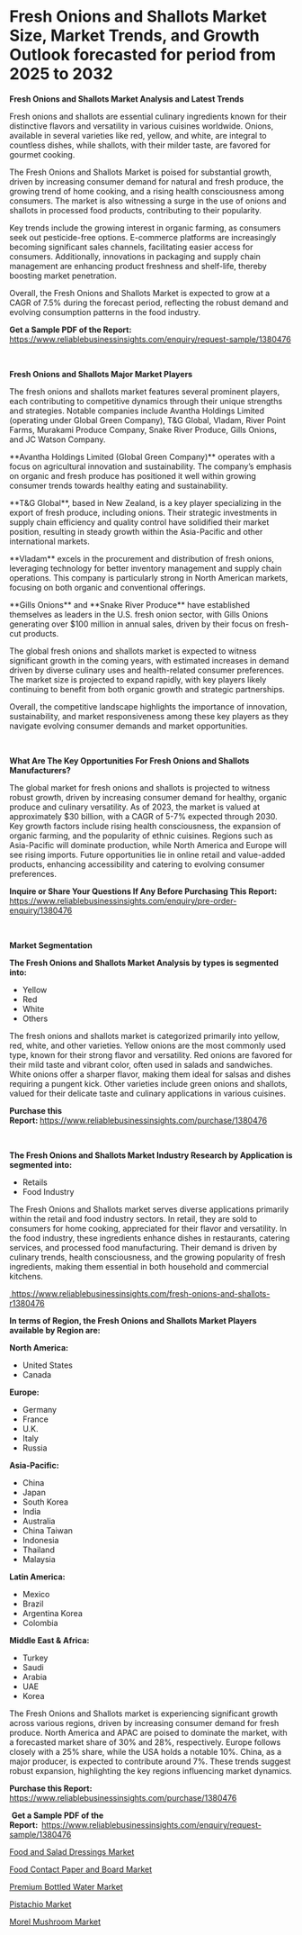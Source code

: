 <p><h1>Fresh Onions and Shallots Market Size, Market Trends, and Growth Outlook forecasted for period from 2025 to 2032</h1></p><p><strong>Fresh Onions and Shallots Market Analysis and Latest Trends</strong></p>
<p><p>Fresh onions and shallots are essential culinary ingredients known for their distinctive flavors and versatility in various cuisines worldwide. Onions, available in several varieties like red, yellow, and white, are integral to countless dishes, while shallots, with their milder taste, are favored for gourmet cooking. </p><p>The Fresh Onions and Shallots Market is poised for substantial growth, driven by increasing consumer demand for natural and fresh produce, the growing trend of home cooking, and a rising health consciousness among consumers. The market is also witnessing a surge in the use of onions and shallots in processed food products, contributing to their popularity. </p><p>Key trends include the growing interest in organic farming, as consumers seek out pesticide-free options. E-commerce platforms are increasingly becoming significant sales channels, facilitating easier access for consumers. Additionally, innovations in packaging and supply chain management are enhancing product freshness and shelf-life, thereby boosting market penetration.</p><p>Overall, the Fresh Onions and Shallots Market is expected to grow at a CAGR of 7.5% during the forecast period, reflecting the robust demand and evolving consumption patterns in the food industry.</p></p>
<p><strong>Get a Sample PDF of the Report:&nbsp;</strong> <a href="https://www.reliablebusinessinsights.com/enquiry/request-sample/1380476?utm_campaign=60&utm_medium=2&utm_source=Github&utm_content=ia&utm_term=14022025&utm_id=fresh-onions-and-shallots">https://www.reliablebusinessinsights.com/enquiry/request-sample/1380476</a></p>
<p>&nbsp;</p>
<p><strong>Fresh Onions and Shallots Major Market Players</strong></p>
<p><p>The fresh onions and shallots market features several prominent players, each contributing to competitive dynamics through their unique strengths and strategies. Notable companies include Avantha Holdings Limited (operating under Global Green Company), T&G Global, Vladam, River Point Farms, Murakami Produce Company, Snake River Produce, Gills Onions, and JC Watson Company.</p><p>**Avantha Holdings Limited (Global Green Company)** operates with a focus on agricultural innovation and sustainability. The company’s emphasis on organic and fresh produce has positioned it well within growing consumer trends towards healthy eating and sustainability.</p><p>**T&G Global**, based in New Zealand, is a key player specializing in the export of fresh produce, including onions. Their strategic investments in supply chain efficiency and quality control have solidified their market position, resulting in steady growth within the Asia-Pacific and other international markets.</p><p>**Vladam** excels in the procurement and distribution of fresh onions, leveraging technology for better inventory management and supply chain operations.  This company is particularly strong in North American markets, focusing on both organic and conventional offerings.</p><p>**Gills Onions** and **Snake River Produce** have established themselves as leaders in the U.S. fresh onion sector, with Gills Onions generating over $100 million in annual sales, driven by their focus on fresh-cut products.</p><p>The global fresh onions and shallots market is expected to witness significant growth in the coming years, with estimated increases in demand driven by diverse culinary uses and health-related consumer preferences. The market size is projected to expand rapidly, with key players likely continuing to benefit from both organic growth and strategic partnerships.</p><p>Overall, the competitive landscape highlights the importance of innovation, sustainability, and market responsiveness among these key players as they navigate evolving consumer demands and market opportunities.</p></p>
<p>&nbsp;</p>
<p><strong>What Are The Key Opportunities For Fresh Onions and Shallots Manufacturers?</strong></p>
<p><p>The global market for fresh onions and shallots is projected to witness robust growth, driven by increasing consumer demand for healthy, organic produce and culinary versatility. As of 2023, the market is valued at approximately $30 billion, with a CAGR of 5-7% expected through 2030. Key growth factors include rising health consciousness, the expansion of organic farming, and the popularity of ethnic cuisines. Regions such as Asia-Pacific will dominate production, while North America and Europe will see rising imports. Future opportunities lie in online retail and value-added products, enhancing accessibility and catering to evolving consumer preferences.</p></p>
<p><strong>Inquire or Share Your Questions If Any Before Purchasing This Report:</strong> <a href="https://www.reliablebusinessinsights.com/enquiry/pre-order-enquiry/1380476?utm_campaign=60&utm_medium=2&utm_source=Github&utm_content=ia&utm_term=14022025&utm_id=fresh-onions-and-shallots">https://www.reliablebusinessinsights.com/enquiry/pre-order-enquiry/1380476</a></p>
<p>&nbsp;</p>
<p><strong>Market Segmentation</strong></p>
<p><strong>The Fresh Onions and Shallots Market Analysis by types is segmented into:</strong></p>
<p><ul><li>Yellow</li><li>Red</li><li>White</li><li>Others</li></ul></p>
<p><p>The fresh onions and shallots market is categorized primarily into yellow, red, white, and other varieties. Yellow onions are the most commonly used type, known for their strong flavor and versatility. Red onions are favored for their mild taste and vibrant color, often used in salads and sandwiches. White onions offer a sharper flavor, making them ideal for salsas and dishes requiring a pungent kick. Other varieties include green onions and shallots, valued for their delicate taste and culinary applications in various cuisines.</p></p>
<p><strong>Purchase this Report:&nbsp;</strong><a href="https://www.reliablebusinessinsights.com/purchase/1380476?utm_campaign=60&utm_medium=2&utm_source=Github&utm_content=ia&utm_term=14022025&utm_id=fresh-onions-and-shallots">https://www.reliablebusinessinsights.com/purchase/1380476</a></p>
<p>&nbsp;</p>
<p><strong>The Fresh Onions and Shallots Market Industry Research by Application is segmented into:</strong></p>
<p><ul><li>Retails</li><li>Food Industry</li></ul></p>
<p><p>The Fresh Onions and Shallots market serves diverse applications primarily within the retail and food industry sectors. In retail, they are sold to consumers for home cooking, appreciated for their flavor and versatility. In the food industry, these ingredients enhance dishes in restaurants, catering services, and processed food manufacturing. Their demand is driven by culinary trends, health consciousness, and the growing popularity of fresh ingredients, making them essential in both household and commercial kitchens.</p></p>
<p><a href="https://www.reliablebusinessinsights.com/fresh-onions-and-shallots-r1380476?utm_campaign=60&utm_medium=2&utm_source=Github&utm_content=ia&utm_term=14022025&utm_id=fresh-onions-and-shallots">&nbsp;https://www.reliablebusinessinsights.com/fresh-onions-and-shallots-r1380476</a></p>
<p><strong>In terms of Region, the Fresh Onions and Shallots Market Players available by Region are:</strong></p>
<p>
    <p> <strong> North America: </strong>
        <ul>
            <li>United States</li>
            <li>Canada</li>
        </ul>
        </p> 
    <p> <strong> Europe: </strong>
        <ul>
            <li>Germany</li>
            <li>France</li>
            <li>U.K.</li>
            <li>Italy</li>
            <li>Russia</li>
        </ul>
        </p> 
    <p> <strong> Asia-Pacific: </strong>
        <ul>
            <li>China</li>
            <li>Japan</li>
            <li>South Korea</li>
            <li>India</li>
            <li>Australia</li>
            <li>China Taiwan</li>
            <li>Indonesia</li>
            <li>Thailand</li>
            <li>Malaysia</li>
        </ul>
        </p> 
    <p> <strong> Latin America: </strong>
        <ul>
            <li>Mexico</li>
            <li>Brazil</li>
            <li>Argentina Korea</li>
            <li>Colombia</li>
        </ul>
        </p> 
    <p> <strong> Middle East & Africa: </strong>
        <ul>
            <li>Turkey</li>
            <li>Saudi</li>
            <li>Arabia</li>
            <li>UAE</li>
            <li>Korea</li>
        </ul>
    </p>
    </p>
<p><p>The Fresh Onions and Shallots market is experiencing significant growth across various regions, driven by increasing consumer demand for fresh produce. North America and APAC are poised to dominate the market, with a forecasted market share of 30% and 28%, respectively. Europe follows closely with a 25% share, while the USA holds a notable 10%. China, as a major producer, is expected to contribute around 7%. These trends suggest robust expansion, highlighting the key regions influencing market dynamics.</p></p>
<p><strong>Purchase this Report: </strong><a href="https://www.reliablebusinessinsights.com/purchase/1380476?utm_campaign=60&utm_medium=2&utm_source=Github&utm_content=ia&utm_term=14022025&utm_id=fresh-onions-and-shallots">https://www.reliablebusinessinsights.com/purchase/1380476</a></p>
<p>&nbsp;<strong>Get a Sample PDF of the Report:&nbsp;&nbsp;</strong><a href="https://www.reliablebusinessinsights.com/enquiry/request-sample/1380476?utm_campaign=60&utm_medium=2&utm_source=Github&utm_content=ia&utm_term=14022025&utm_id=fresh-onions-and-shallots">https://www.reliablebusinessinsights.com/enquiry/request-sample/1380476</a></p>
<p><strong></strong></p>
<p><p><a href="https://github.com/awalinfucci/Market-Research-Report-List-1/blob/main/food-and-salad-dressings-market.md?utm_campaign=60&utm_medium=2&utm_source=Github&utm_content=ia&utm_term=14022025&utm_id=fresh-onions-and-shallots">Food and Salad Dressings Market</a></p><p><a href="https://github.com/bezdanteniz/Market-Research-Report-List-1/blob/main/food-contact-paper-and-board-market.md?utm_campaign=60&utm_medium=2&utm_source=Github&utm_content=ia&utm_term=14022025&utm_id=fresh-onions-and-shallots">Food Contact Paper and Board Market</a></p><p><a href="https://github.com/tjoensfibich/Market-Research-Report-List-1/blob/main/premium-bottled-water-market.md?utm_campaign=60&utm_medium=2&utm_source=Github&utm_content=ia&utm_term=14022025&utm_id=fresh-onions-and-shallots">Premium Bottled Water Market</a></p><p><a href="https://github.com/rebheelder/Market-Research-Report-List-1/blob/main/pistachio-market.md?utm_campaign=60&utm_medium=2&utm_source=Github&utm_content=ia&utm_term=14022025&utm_id=fresh-onions-and-shallots">Pistachio Market</a></p><p><a href="https://github.com/iceknahomi/Market-Research-Report-List-1/blob/main/morel-mushroom-market.md?utm_campaign=60&utm_medium=2&utm_source=Github&utm_content=ia&utm_term=14022025&utm_id=fresh-onions-and-shallots">Morel Mushroom Market</a></p></p>